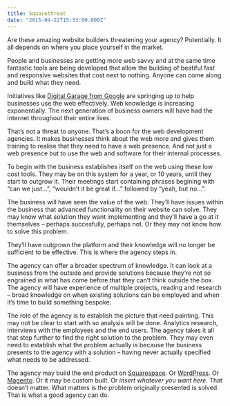 ```yaml
---
title: Squarethreat
date: "2015-04-22T15:33:00.000Z"
---
```


Are these amazing website builders threatening your agency? Potentially. It all depends on where you place yourself in the market.

People and businesses are getting more web savvy and at the same time fantastic tools are being developed that allow the building of beatiful fast and responsive websites that cost next to nothing. Anyone can come along and build what they need.

Initiatives like <a href="https://digitalgarage.withgoogle.com/#/">Digital Garage from Google</a> are springing up to help businesses use the web effectively. Web knowledge is increasing exponentially. The next generation of business owners will have had the internet throughout their entire lives.

That’s not a threat to anyone. That’s a boon for the web development agencies. It makes businesses think about the web more and gives them training to realise that they need to have a web presence. And not just a web presence but to use the web and software for their internal processes.

To begin with the business establishes itself on the web using these low cost tools. They may be on this system for a year, or 10 years, until they start to outgrow it. Their meetings start containing phrases begining with “can we just…”, “wouldn’t it be great if…” followed by “yeah, but no…”.

The business will have seen the value of the web. They’ll have issues within the business that advanced functionality on their website can solve. They may know what solution they want implementing and they’ll have a go at it themselves – perhaps succesfully, perhaps not. Or they may not know how to solve this problem.

They’ll have outgrown the platform and their knowledge will no longer be sufficient to be effective. This is where the agency steps in.

The agency can offer a broader spectrum of knowledge. It can look at a business from the outside and provide solutions because they’re not so engrained in what has come before that they can’t think outside the box. The agency will have experience of multiple projects, reading and research – broad knowledge on when existing solutions can be employed and when it’s time to build something bespoke.

The role of the agency is to establish the picture that need painting. This may not be clear to start with so analysis will be done. Analytics research, interviews with the employees and the end users. The agency takes it all that step further to find the right solution to the problem. They may even need to establish what the problem actually is because the business presents to the agency with a solution – having never actually specified what needs to be addressed.

The agency may build the end product on <a href="http://www.squarespace.com/">Squarespace</a>. Or <a href="https://wordpress.org/">WordPress</a>. Or <a href="http://magento.com/">Magento</a>. Or it may be custom built. Or <em>insert whatever you want here</em>. That doesn’t matter. What matters is the problem originally presented is solved. That is what a good agency can do.
